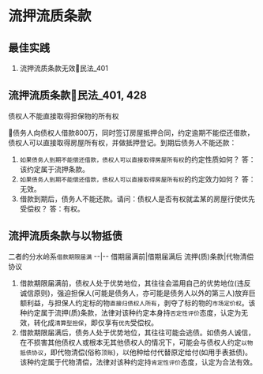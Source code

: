 # 流押流质条款

## 最佳实践

1. 流押流质条款无效🚪民法_401



## 流押流质条款🚪民法_401, 428

债权人不能直接取得担保物的所有权

🍐债务人向债权人借款800万，同时签订房屋抵押合同，约定逾期不能偿还借款，债权人可以直接取得房屋所有权，并做抵押登记。到期后债务人不能还款：
1. `如果债务人到期不能偿还借款，债权人可以直接取得房屋所有权`的约定性质如何？
答：该约定属于流押条款。
1. `如果债务人到期不能偿还借款，债权人可以直接取得房屋所有权`的约定效力如何？
答：无效。
1. 借款到期后，债务人不能还款。请问：债权人是否有权就孟某的房屋行使优先受偿权？
答：有权。

## 流押流质条款与以物抵债

二者的分水岭系`借款期限届满`
--|--
借期届满前|借期届满后
流押(质)条款|代物清偿协议

1. 借款期限届满前，债权人处于优势地位，其往往会滥用自己的优势地位(违反诚信原则)，强迫担保人(可能是债务人，亦可能是债务人以外的第三人)放弃巨额利益，与担保人约定标的物`直接归债权人所有`，剥夺了标的物的`市场定价权`。该种约定属于流押(质)条款，法律对该种约定本身持`否定性评价`态度，认定为无效，转化成`清算型担保`，即仅享有`优先`受偿权。
2. 借款期限届满后，债务人处于优势地位，其往往可能会逃债。如债务人诚信，在不损害其他债权人或根本无其他债权人的情况下，可能会与债权人约定`以物抵债协议`，即代物清偿(俗称`顶账`)，以他种给付代替原定给付(如用手表抵债)。该种约定属于代物清偿，法律对该种约定持`肯定性评价`态度，认定为合法有效。
